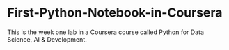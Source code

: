 # First-Python-Notebook-in-Coursera
This is the week one lab in a Coursera course called Python for Data Science, AI &amp; Development.
